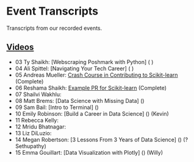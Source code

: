 # Event Transcripts
Transcripts from our recorded events.

## [Videos](https://www.youtube.com/c/DataUmbrella/videos)

- 03 Ty Shaikh: [Webscraping Poshmark with Python] ( )
- 04 Ali Spittel: [Navigating Your Tech Career] ( )
- 05 Andreas Mueller: [Crash Course in Contributing to Scikit-learn](2020/05-andreas-mueller-contributing.md) (Complete)
- 06 Reshama Shaikh:  [Example PR for Scikit-learn](2020/06-reshama-shaikh-sklearn-pr.md)  (Complete)
- 07 Shailvi Wakhlu: 
- 08 Matt Brems: [Data Science with Missing Data] () 
- 09 Sam Bail: [Intro to Terminal] () 
- 10 Emily Robinson: [Build a Career in Data Science] ()   (Kevin)
- 11 Rebecca Kelly: 
- 12 Mridu Bhatnagar: 
- 13 Liz DiLuzio: 
- 14 Megan Robertson: [3 Lessons From 3 Years of Data Science] () (?Sethupathy)
- 15 Emma Gouillart: [Data Visualization with Plotly] () (Willy)


